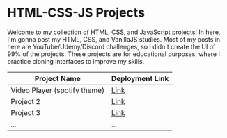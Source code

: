 # HTML-CSS-JS Projects

Welcome to my collection of HTML, CSS, and JavaScript projects! In here, I'm gonna post my HTML, CSS, and VanillaJS studies. Most of my posts in here are YouTube/Udemy/Discord challenges, so I didn't create the UI of 99% of the projects. These projects are for educational purposes, where I practice cloning interfaces to improve my skills.
<div align="center">

| Project Name | Deployment Link |
|--------------|-----------------|
| Video Player (spotify theme)   | [Link](https://663a599356923e1d1824d773--video-player-like-spotify.netlify.app/)       |
| Project 2    | [Link](#)       |
| Project 3    | [Link](#)       |
| ...          | ...             |

</div>
